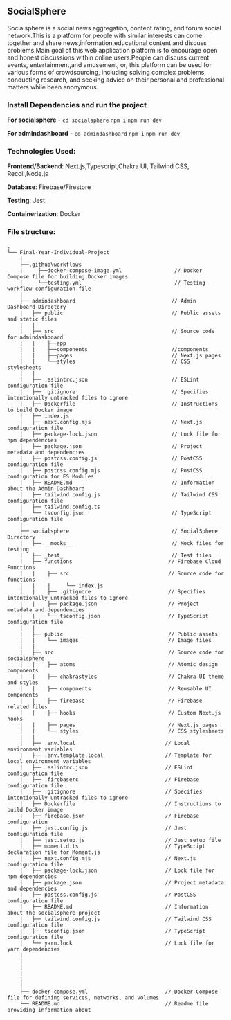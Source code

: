 ## SocialSphere

Socialsphere is a social news aggregation, content rating, and forum social network.This is a platform for people with similar interests can come together and share news,information,educational content and discuss problems.Main goal of this web application platform is to encourage open and honest discussions within online users.People can discuss current events, entertainment,and amusement, or, this platform can be used for various forms of crowdsourcing, including solving complex problems, conducting research, and seeking advice on their personal and professional matters while been anonymous.



### Install Dependencies and run the project


**For socialsphere** - `cd socialsphere` `npm i` `npm run dev`

**For admindashboard** - `cd admindashboard` `npm i` `npm run dev`



### Technologies Used:


**Frontend/Backend**: Next.js,Typescript,Chakra UI, Tailwind CSS, Recoil,Node.js

**Database**: Firebase/Firestore

**Testing**: Jest

**Containerization**: Docker



### File structure:


```
.
└── Final-Year-Individual-Project
    |
    ├──.github\workflows
    |     ├──docker-compose-image.yml                 // Docker Compose file for building Docker images
    |     └──testing.yml                              // Testing workflow configuration file
    |
    ├── admindashboard                               // Admin Dashboard Directory           
    |   ├── public                                   // Public assets and static files
    |   |  
    |   ├── src                                      // Source code for admindashboard
    |   |    ├──app
    |   |    ├──components                           //components
    |   |    ├──pages                                // Next.js pages
    |   |    └──styles                               // CSS stylesheets
    |   |
    |   ├── .eslintrc.json                           // ESLint configuration file
    |   ├── .gitignore                               // Specifies intentionally untracked files to ignore
    |   ├── Dockerfile                               // Instructions to build Docker image
    |   ├── index.js
    |   ├── next.config.mjs                          // Next.js configuration file
    |   ├── package-lock.json                        // Lock file for npm dependencies
    |   ├── package.json                             // Project metadata and dependencies
    |   ├── postcss.config.js                        // PostCSS configuration file
    |   ├── postcss.config.mjs                       // PostCSS configuration for ES Modules
    |   ├── README.md                                // Information about the Admin Dashboard
    |   ├── tailwind.config.js                       // Tailwind CSS configuration file
    |   ├── tailwind.config.ts
    |   └── tsconfig.json                            // TypeScript configuration file
    |
    ├── socialsphere                                 // SocialSphere Directory
    |   ├── __mocks__                                // Mock files for testing
    |   ├── _test_                                   // Test files
    |   ├── functions                               // Firebase Cloud Functions
    |   |    ├── src                                // Source code for functions
    |   |    |     └── index.js
    |   |    ├── .gitignore                         // Specifies intentionally untracked files to ignore
    |   |    ├── package.json                       // Project metadata and dependencies
    |   |    └── tsconfig.json                      // TypeScript configuration file
    |   | 
    |   ├── public                                  // Public assets
    |   |    └── images                             // Image files
    |   |
    |   ├── src                                     // Source code for socialsphere
    |   |    ├── atoms                              // Atomic design components
    |   |    ├── chakrastyles                       // Chakra UI theme and styles
    |   |    ├── components                         // Reusable UI components
    |   |    ├── firebase                           // Firebase related files
    |   |    ├── hooks                              // Custom Next.js hooks
    |   |    ├── pages                              // Next.js pages
    |   |    └── styles                             // CSS stylesheets
    |   |    
    |   ├── .env.local                             // Local environment variables
    |   ├── .env.template.local                    // Template for local environment variables
    |   ├── .eslintrc.json                         // ESLint configuration file
    |   ├── .firebaserc                            // Firebase configuration file
    |   ├── .gitignore                             // Specifies intentionally untracked files to ignore
    |   ├── Dockerfile                             // Instructions to build Docker image
    |   ├── firebase.json                          // Firebase configuration
    |   ├── jest.config.js                         // Jest configuration file
    |   ├── jest.setup.js                          // Jest setup file
    |   ├── moment.d.ts                            // TypeScript declaration file for Moment.js
    |   ├── next.config.mjs                        // Next.js configuration file
    |   ├── package-lock.json                      // Lock file for npm dependencies
    |   ├── package.json                           // Project metadata and dependencies
    |   ├── postcss.config.js                      // PostCSS configuration file
    |   ├── README.md                              // Information about the socialsphere project
    |   ├── tailwind.config.js                     // Tailwind CSS configuration file
    |   ├── tsconfig.json                          // TypeScript configuration file
    |   └── yarn.lock                              // Lock file for yarn dependencies
    |    
    |   
    |
    |   
    |
    |
    ├── docker-compose.yml                         // Docker Compose file for defining services, networks, and volumes
    └── README.md                                  // Readme file providing information about 
```
